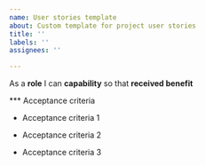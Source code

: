 ```yaml
---
name: User stories template
about: Custom template for project user stories
title: ''
labels: ''
assignees: ''

---
```


As a **role** I can **capability** so that **received benefit**

*** Acceptance criteria

- Acceptance criteria 1

- Acceptance criteria 2

- Acceptance criteria 3
